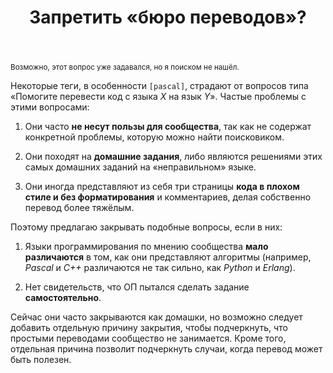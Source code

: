 ﻿---
title: "Запретить &#171;бюро переводов&#187;?"
se.owner.user_id: 180092
se.owner.display_name: "Ainar-G"
se.owner.link: "https://ru.meta.stackoverflow.com/users/180092/ainar-g"
se.link: "https://ru.meta.stackoverflow.com/questions/10479/%d0%97%d0%b0%d0%bf%d1%80%d0%b5%d1%82%d0%b8%d1%82%d1%8c-%d0%b1%d1%8e%d1%80%d0%be-%d0%bf%d0%b5%d1%80%d0%b5%d0%b2%d0%be%d0%b4%d0%be%d0%b2"
se.question_id: 10479
se.post_type: question
se.score: 3
---


<p><sub>Возможно, этот вопрос уже задавался, но я поиском не
нашёл.</sub></p>

<p>Некоторые теги, в особенности <code>[pascal]</code>, страдают от
вопросов типа «Помогите перевести код с языка <i>X</i> на язык
<i>Y</i>».  Частые проблемы с этими вопросами:</p>

<ol>
<li>
<p>Они часто <strong>не несут пользы для сообщества</strong>, так как не
содержат конкретной проблемы, которую можно найти поисковиком.</p>
</li>
<li>
<p>Они походят на <strong>домашние задания</strong>, либо являются
решениями этих самых домашних заданий на «неправильном» языке.</p>
</li>
<li>
<p>
Они иногда представляют из себя три страницы <strong>кода в плохом стиле
и без форматирования</strong> и комментариев, делая собственно перевод
более тяжёлым.</p>
</li>
</ol>

<p>Поэтому предлагаю закрывать подобные вопросы, если в них:</p>

<ol>
<li>
<p>Языки программирования по мнению сообщества <strong>мало
различаются</strong> в том, как они представляют алгоритмы (например,
<i>Pascal</i> и <i>C++</i> различаются не так сильно, как <i>Python</i>
и <i>Erlang</i>).</p>
</li>
<li>
<p>Нет свидетельств, что ОП пытался сделать задание
<strong>самостоятельно</strong>.</p>
</li>
</ol>

<p>Сейчас они часто закрываются как домашки, но возможно следует добавить
отдельную причину закрытия, чтобы подчеркнуть, что простыми переводами
сообщество не занимается.  Кроме того, отдельная причина позволит
подчеркнуть случаи, когда перевод может быть полезен.</p>
